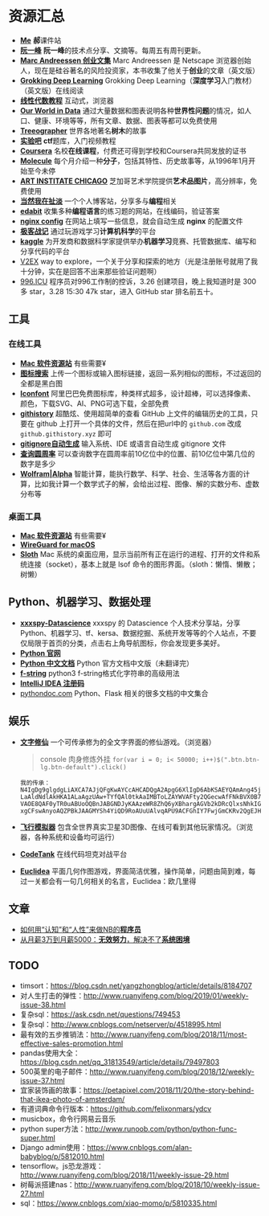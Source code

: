 # 资源汇总

- [**Me**](http://118.190.215.104/) **郝**课件站
- [**阮一峰**](http://www.ruanyifeng.com/home.html) **阮一峰**的技术点分享、文摘等。每周五有周刊更新。
- [**Marc Andreessen 创业文集**](https://pmarchive.com/) Marc Andreessen 是 Netscape 浏览器创始人，现在是硅谷著名的风险投资家，本书收集了他关于**创业**的文章（英文版）
- [**Grokking Deep Learning**](https://livebook.manning.com/#!/book/grokking-deep-learning/about-this-book/) Grokking Deep Learning（**深度学习**入门教材）（英文版）在线阅读
- [**线性代数教程**](http://immersivemath.com/ila/index.html) 互动式，浏览器
- [**Our World in Data**](https://ourworldindata.org/) 通过大量数据和图表说明各种**世界性问题**的情况，如人口、健康、环境等等，所有文章、数据、图表等都可以免费使用
- [**Treeographer**](https://thetreeographer.com/) 世界各地著名**树木**的故事
- [**实验吧**](http://www.shiyanbar.com/ctf/) **ctf**题库，入门视频教程
- [**Coursera**](https://www.coursera.org/) 名校**在线课程**，付费还可得到学校和Coursera共同发放的证书
- [**Molecule**](http://www.chm.bris.ac.uk/motm/motm.htm) 每个月介绍一种**分子**，包括其特性、历史故事等，从1996年1月开始至今未停
- [**ART INSTITATE CHICAGO**](https://www.artic.edu/collection?is_public_domain=1) 芝加哥艺术学院提供**艺术品图片**，高分辨率，免费使用
- [**当然我在扯淡**](http://www.yinwang.org/) 一个个人博客站，分享多与**编程**相关
- [**edabit**](https://edabit.com/challenges) 收集多种**编程语言**的练习题的网站，在线编码，验证答案
- [**nginx config**](https://nginxconfig.io/) 在网站上填写一些信息，就会自动生成 **nginx** 的配置文件
- [**极客战记**](https://codecombat.163.com) 通过玩游戏学习**计算机科学**的平台
- [**kaggle**](https://www.kaggle.com) 为开发商和数据科学家提供举办**机器学习**竞赛、托管数据库、编写和分享代码的平台
- [V2EX](https://www.v2ex.com) way to explore，一个关于分享和探索的地方（光是注册账号就用了我十分钟，实在是回答不出来那些验证问题啊）
- [996.ICU](http://996.icu) 程序员对996工作制的控诉，3.26 创建项目，晚上我知道时是 300 多 star，3.28 15:30 47k star，进入 GitHub star 排名前五十。

## 工具

### 在线工具

- [**Mac 软件资源站**](http://mac.orsoon.com/) 有些需要¥
- [**图标搜索**](http://compute.vision/nouns/index.html) 上传一个图标或输入图标链接，返回一系列相似的图标，不过返回的全都是黑白图
- [**Iconfont**](https://www.iconfont.cn) 阿里巴巴免费图标库，种类样式超多，设计超棒，可以选择像素、颜色，下载SVG、AI、PNG可选下载，全部免费
- [**githistory**](https://github.com/pomber/git-history) 超酷炫、使用超简单的查看 GitHub 上文件的编辑历史的工具，只要在 github 上打开一个具体的文件，然后在把url中的 `github.com` 改成 `github.githistory.xyz` 即可
- [**gitignore自动生成**](https://gitignore.io/) 输入系统、IDE 或语言自动生成 gitignore 文件
- [**查询圆周率**](https://www.1415926pi.com) 可以查询数字在圆周率前10亿位中的位置、前10亿位中第几位的数字是多少
- [**Wolfram|Alpha**](https://www.wolframalpha.com) 智能计算，能执行数学、科学、社会、生活等各方面的计算，比如我计算一个数学式子的解，会给出过程、图像、解的实数分布、虚数分布等

### 桌面工具

- [**Mac 软件资源站**](http://mac.orsoon.com/) 有些需要¥
- [**WireGuard for macOS**](https://lists.zx2c4.com/pipermail/wireguard/2019-February/003853.html)
- [**Sloth**](https://github.com/sveinbjornt/Sloth) Mac 系统的桌面应用，显示当前所有正在运行的进程、打开的文件和系统连接（socket），基本上就是 lsof 命令的图形界面。（sloth：懒惰、懒散；树懒）

## Python、机器学习、数据处理

- [**xxxspy-Datascience**](https://mlln.cn/) xxxspy 的 Datascience 个人技术分享站，分享Python、机器学习、tf、kersa、数据挖掘、系统开发等等的个人站点，不要仅局限于首页的分类，点击右上角导航图标，你会发现更多美好。
- [**Python 官网**](https://www.python.org)
- [**Python 中文文档**](https://docs.python.org/zh-cn/) Python 官方文档中文版（未翻译完）
- [**f-string**](https://mlln.cn/2018/05/19/python3%20f-string格式化字符串的高级用法/) python3 f-string格式化字符串的高级用法
- [**IntelliJ IDEA 注册码**](http://idea.lanyus.com)
- [pythondoc.com](http://www.pythondoc.com) Python、Flask 相关的很多文档的中文集合

## 娱乐

- [**文字修仙**](https://louisalflame.github.io/CFantasyClick/index.html) 一个可传承修为的全文字界面的修仙游戏。（浏览器）
  > console 肉身修炼外挂 `for(var i = 0; i< 50000; i++)$(".btn.btn-lg.btn-default").click()`

  ```
  我的传承：
  N4IgDg9glgdgLiAXCA7AJjQFgKwAYCcAHCADQgA2ApgG6XlIgD6AbKSAEYQAmAng45jZwAhlXj9WZGMIC2lBoAwlQOHagKhc2AdwgAnclyQBtEIHJNQPOhbQFSagYUU2gSk1A3nptA+O6BY-LaAldNdlAkHKA1ALaAgzUAw+TYfQAl0tkAaIMBToLZAYWVAFty2QGecwAfFNkBVX0B74LZAL-VAOE8QAF0yTR0uABUoOQBnJABGNDJyKAAzeWR8ZhQ6yXBhargAGVb2kDRcQlxsNhkIGEo+ZDrCFGIyLUoYCHUYBjqAZnG2AeEYLgAFaHFkAFoUfFxjgGsocnJaxH1QaTkGQHC3QAc6YBAz0A+UpsKB6ZDsOosEAAXxI31ko0ASXmAfLzAO-xgCFswAnyoAQZPBkJAAGMYSh4YiQD9RoAUuUAlvqAPU9ACFGhIY7FwjGmCKRv2QgEJHQAKaQzAJtygA+zVlQmGsblU5EMQC3js5AJAugGCXQA60RKOFKKTzRnzAK6W5kATtaAN+0NWQIWyyfDiiAoHBKDIPvpbfbHQBhCADPZoOq4R4Wh0yACS8EoWmooh98KAA
  ```
- [**飞行模拟器**](https://www.geo-fs.com/int/cn/index.php) 包含全世界真实卫星3D图像、在线可看到其他玩家情况。（浏览器，各种系统和设备均可运行）
- [**CodeTank**](http://codetank.alloyteam.com/) 在线代码坦克对战平台
- [**Euclidea**](https://www.euclidea.xyz/en/game/packs/) 平面几何作图游戏，界面简洁优雅，操作简单，问题由简到难，每过一关都会有一句几何相关的名言，Euclidea：欧几里得

## 文章

- [如何用“认知”和“人性”来做NB的**程序员**](http://news.51cto.com/art/201901/590742.htm)
- [从月薪3万到月薪5000：**无效努力**，解决不了**系统困境**](https://blog.csdn.net/ityouknow/article/details/88097038)

## TODO

- timsort：https://blog.csdn.net/yangzhongblog/article/details/8184707
- 对人生打击的弹性：http://www.ruanyifeng.com/blog/2019/01/weekly-issue-38.html
- 复杂sql：https://ask.csdn.net/questions/749453
- 复杂sql：http://www.cnblogs.com/netserver/p/4518995.html
- 最有效的五步推销法：http://www.ruanyifeng.com/blog/2018/11/most-effective-sales-promotion.html
- pandas使用大全：https://blog.csdn.net/qq_31813549/article/details/79497803
- 500英里的电子邮件：http://www.ruanyifeng.com/blog/2018/12/weekly-issue-37.html
- 宜家装饰画的故事：https://petapixel.com/2018/11/20/the-story-behind-that-ikea-photo-of-amsterdam/
- 有道词典命令行版本：https://github.com/felixonmars/ydcv
- musicbox，命令行网易云音乐
- python super方法：http://www.runoob.com/python/python-func-super.html
- Django admin使用：https://www.cnblogs.com/alan-babyblog/p/5812010.html
- tensorflow。js恐龙游戏：http://www.ruanyifeng.com/blog/2018/11/weekly-issue-29.html
- 树莓派搭建nas：http://www.ruanyifeng.com/blog/2018/10/weekly-issue-27.html
- sql：https://www.cnblogs.com/xiao-momo/p/5810335.html